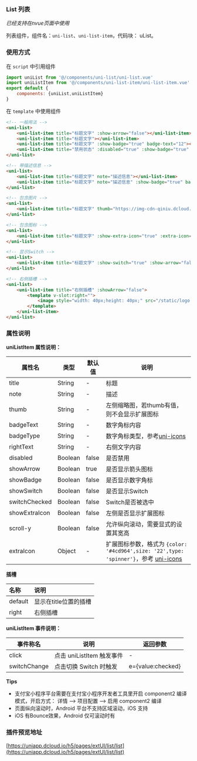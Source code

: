 ### List 列表
*已经支持在nvue页面中使用*

列表组件，组件名：``uni-list``、``uni-list-item``，代码块： uList。

### 使用方式

在 ``script`` 中引用组件 

```javascript
import uniList from '@/components/uni-list/uni-list.vue'
import uniListItem from '@/components/uni-list-item/uni-list-item.vue'
export default {
    components: {uniList,uniListItem}
}
```

在 ``template`` 中使用组件 

```html
<!-- 一般用法 -->
<uni-list>
    <uni-list-item title="标题文字" :show-arrow="false"></uni-list-item>
    <uni-list-item title="标题文字"></uni-list-item>
    <uni-list-item title="标题文字" :show-badge="true" badge-text="12"></uni-list-item>
    <uni-list-item title="禁用状态" :disabled="true" :show-badge="true" badge-text="12"></uni-list-item>
</uni-list>

<!-- 带描述信息 -->
<uni-list>
    <uni-list-item title="标题文字" note="描述信息"></uni-list-item>
    <uni-list-item title="标题文字" note="描述信息" :show-badge="true" badge-text="12"></uni-list-item>
</uni-list>

<!-- 包含图片 -->
<uni-list>
    <uni-list-item title="标题文字" thumb="https://img-cdn-qiniu.dcloud.net.cn/new-page/hx.png"></uni-list-item>
</uni-list>

<!-- 包含图标 -->
<uni-list>
    <uni-list-item title="标题文字" :show-extra-icon="true" :extra-icon="{color: '#4cd964',size: '22',type: 'spinner'}"></uni-list-item>
</uni-list>

<!-- 显示Switch -->
<uni-list>
    <uni-list-item title="标题文字" :show-switch="true" :show-arrow="false"></uni-list-item>
</uni-list>

<!-- 右侧插槽 -->
<uni-list>
    <uni-list-item title="右侧插槽" :showArrow="false">
        <template v-slot:right="">
            <image style="width: 40px;height: 40px;" src="/static/logo.png" mode="widthFix"></image>
        </template>
    </uni-list-item>
</uni-list>
```

### 属性说明

**uniListItem 属性说明：**

|属性名			|类型	|默认值	|说明																																|
|---			|----	|---	|---																																|
|title			|String	|-		|标题																																|
|note			|String	|-		|描述																																|
|thumb			|String	|-		|左侧缩略图，若thumb有值，则不会显示扩展图标																						|
|badgeText		|String	|-		|数字角标内容																														|
|badgeType		|String	|-		|数字角标类型，参考[uni-icons](https://ext.dcloud.net.cn/plugin?id=21)																|
|rightText		|String	|-		|右侧文字内容																														|
|disabled		|Boolean|false	|是否禁用																															|
|showArrow		|Boolean|true	|是否显示箭头图标																													|
|showBadge		|Boolean|false	|是否显示数字角标																													|
|showSwitch	    |Boolean|false	|是否显示Switch																														|
|switchChecked	|Boolean|false	|Switch是否被选中																													|
|showExtraIcon  |Boolean|false	|左侧是否显示扩展图标																												|
|scroll-y       |Boolean|false	|允许纵向滚动，需要显式的设置其宽高|
|extraIcon		|Object	|-		|扩展图标参数，格式为 ``{color: '#4cd964',size: '22',type: 'spinner'}``，参考 [uni-icons](https://ext.dcloud.net.cn/plugin?id=28)	|

**插槽**

|名称	|说明					|
|:-		|:-						|
|default|显示在title位置的插槽	|
|right	|右侧插槽				|

**uniListItem 事件说明：**

|事件称名		|说明						|返回参数			|
|---			|---						|---				|
|click			|点击 uniListItem 触发事件	|-					|
|switchChange	|点击切换 Switch 时触发		|e={value:checked}	|

**Tips**

- 支付宝小程序平台需要在支付宝小程序开发者工具里开启 component2 编译模式，开启方式： 详情 --> 项目配置 --> 启用 component2 编译
- 页面纵向滚动时，Android 平台不支持区域滚动，iOS 支持
- iOS 有Bounce效果，Android 仅可滚动时有

### 插件预览地址

[https://uniapp.dcloud.io/h5/pages/extUI/list/list](https://uniapp.dcloud.io/h5/pages/extUI/list/list)